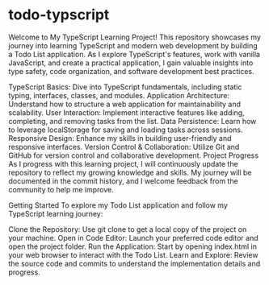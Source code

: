 # todo-typscript
Welcome to My TypeScript Learning Project!
This repository showcases my journey into learning TypeScript and modern web development by building a Todo List application. As I explore TypeScript's features, work with vanilla JavaScript, and create a practical application, I gain valuable insights into type safety, code organization, and software development best practices.


TypeScript Basics: Dive into TypeScript fundamentals, including static typing, interfaces, classes, and modules.
Application Architecture: Understand how to structure a web application for maintainability and scalability.
User Interaction: Implement interactive features like adding, completing, and removing tasks from the list.
Data Persistence: Learn how to leverage localStorage for saving and loading tasks across sessions.
Responsive Design: Enhance my skills in building user-friendly and responsive interfaces.
Version Control & Collaboration: Utilize Git and GitHub for version control and collaborative development.
Project Progress
As I progress with this learning project, I will continuously update the repository to reflect my growing knowledge and skills. My journey will be documented in the commit history, and I welcome feedback from the community to help me improve.

Getting Started
To explore my Todo List application and follow my TypeScript learning journey:

Clone the Repository: Use git clone to get a local copy of the project on your machine.
Open in Code Editor: Launch your preferred code editor and open the project folder.
Run the Application: Start by opening index.html in your web browser to interact with the Todo List.
Learn and Explore: Review the source code and commits to understand the implementation details and progress.
